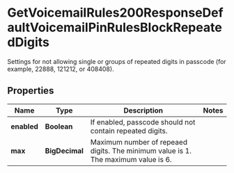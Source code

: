 

# GetVoicemailRules200ResponseDefaultVoicemailPinRulesBlockRepeatedDigits

Settings for not allowing single or groups of repeated digits in passcode (for example, 22888, 121212, or 408408).

## Properties

| Name | Type | Description | Notes |
|------------ | ------------- | ------------- | -------------|
|**enabled** | **Boolean** | If enabled, passcode should not contain repeated digits. |  |
|**max** | **BigDecimal** | Maximum number of repeaed digits. The minimum value is 1. The maximum value is 6. |  |



